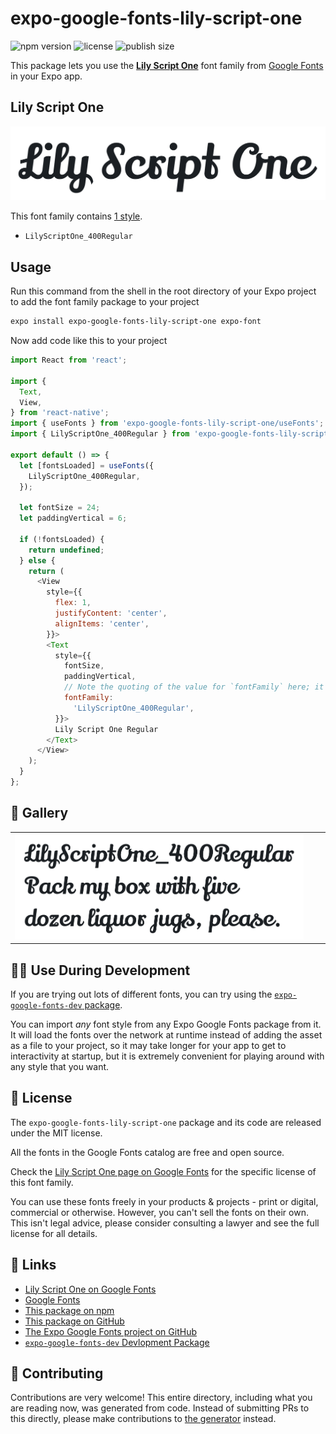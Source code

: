# expo-google-fonts-lily-script-one

![npm version](https://flat.badgen.net/npm/v/expo-google-fonts-lily-script-one)
![license](https://flat.badgen.net/github/license/expo/google-fonts)
![publish size](https://flat.badgen.net/packagephobia/install/expo-google-fonts-lily-script-one)

This package lets you use the [**Lily Script One**](https://fonts.google.com/specimen/Lily+Script+One) font family from [Google Fonts](https://fonts.google.com/) in your Expo app.

## Lily Script One

![Lily Script One](./font-family.png)

This font family contains [1 style](#-gallery).

- `LilyScriptOne_400Regular`

## Usage

Run this command from the shell in the root directory of your Expo project to add the font family package to your project
```sh
expo install expo-google-fonts-lily-script-one expo-font
```

Now add code like this to your project
```js
import React from 'react';

import {
  Text,
  View,
} from 'react-native';
import { useFonts } from 'expo-google-fonts-lily-script-one/useFonts';
import { LilyScriptOne_400Regular } from 'expo-google-fonts-lily-script-one/400Regular';

export default () => {
  let [fontsLoaded] = useFonts({
    LilyScriptOne_400Regular,
  });

  let fontSize = 24;
  let paddingVertical = 6;

  if (!fontsLoaded) {
    return undefined;
  } else {
    return (
      <View
        style={{
          flex: 1,
          justifyContent: 'center',
          alignItems: 'center',
        }}>
        <Text
          style={{
            fontSize,
            paddingVertical,
            // Note the quoting of the value for `fontFamily` here; it expects a string!
            fontFamily:
              'LilyScriptOne_400Regular',
          }}>
          Lily Script One Regular
        </Text>
      </View>
    );
  }
};

```

## 🔡 Gallery


||||
|-|-|-|
|![LilyScriptOne_400Regular](.//400Regular/LilyScriptOne_400Regular.ttf.png)||||


## 👩‍💻 Use During Development

If you are trying out lots of different fonts, you can try using the [`expo-google-fonts-dev` package](https://github.com/freeboub/google-fonts/tree/master/font-packages/dev#readme).

You can import *any* font style from any Expo Google Fonts package from it. It will load the fonts
over the network at runtime instead of adding the asset as a file to your project, so it may take longer
for your app to get to interactivity at startup, but it is extremely convenient
for playing around with any style that you want.

## 📖 License

The `expo-google-fonts-lily-script-one` package and its code are released under the MIT license.

All the fonts in the Google Fonts catalog are free and open source.

Check the [Lily Script One page on Google Fonts](https://fonts.google.com/specimen/Lily+Script+One) for the specific license of this font family.

You can use these fonts freely in your products & projects - print or digital, commercial or otherwise. However, you can't sell the fonts on their own. This isn't legal advice, please consider consulting a lawyer and see the full license for all details.

## 🔗 Links

- [Lily Script One on Google Fonts](https://fonts.google.com/specimen/Lily+Script+One)
- [Google Fonts](https://fonts.google.com/)
- [This package on npm](https://www.npmjs.com/package/expo-google-fonts-lily-script-one)
- [This package on GitHub](https://github.com/freeboub/google-fonts/tree/master/font-packages/lily-script-one)
- [The Expo Google Fonts project on GitHub](https://github.com/freeboub/google-fonts)
- [`expo-google-fonts-dev` Devlopment Package](https://github.com/freeboub/google-fonts/tree/master/font-packages/dev)

## 🤝 Contributing

Contributions are very welcome! This entire directory, including what you are reading now, was generated from code. Instead of submitting PRs to this directly, please make contributions to [the generator](https://github.com/freeboub/google-fonts/tree/master/packages/generator) instead.
